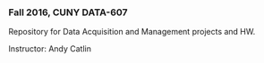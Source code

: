 ### Fall 2016, CUNY DATA-607

Repository for Data Acquisition and Management projects and HW.  

Instructor:  Andy Catlin